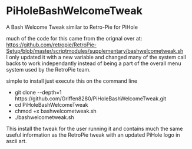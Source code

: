 # PiHoleBashWelcomeTweak
A Bash Welcome Tweak similar to Retro-Pie for PiHole

much of the code for this came from the orignal over at: https://github.com/retropie/RetroPie-Setup/blob/master/scriptmodules/supplementary/bashwelcometweak.sh  
I only updated it with a new variable and changed many of the system call backs to work independantly instead of being a part of the
overall menu system used by the RetroPie team.

simple to install just execute this on the command line  
<ul>
		<li>git clone --depth=1 https://github.com/Griffen8280/PiHoleBashWelcomeTweak.git</li>
		<li>cd PiHoleBashWelcomeTweak</li>
		<li>chmod +x bashwelcometweak.sh</li>
		<li>./bashwelcometweak.sh</li>
</ul>
This install the tweak for the user running it and contains much the same useful information as the RetroPie tweak
with an updated PiHole logo in ascii art.
